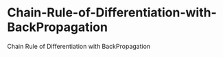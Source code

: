 # Chain-Rule-of-Differentiation-with-BackPropagation
Chain Rule of Differentiation with BackPropagation
